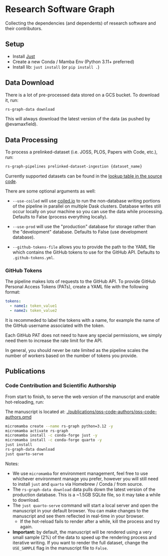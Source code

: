 # Research Software Graph

Collecting the dependencies (and dependents) of research software and their contributors.

## Setup

* Install [Just](https://github.com/casey/just#packages)
* Create a new Conda / Mamba Env (Python 3.11+ preferred)
* Install lib: `just install` (or `pip install .`)

## Data Download

There is a lot of pre-processed data stored on a GCS bucket. To download it, run:

```bash
rs-graph-data download
```

This will always download the latest version of the data (as pushed by @evamaxfield).

## Data Processing

To process a prelinked-dataset (i.e. JOSS, PLOS, Papers with Code, etc.), run:

```bash
rs-graph-pipelines prelinked-dataset-ingestion {dataset_name}
```

Currently supported datasets can be found in the
[lookup table in the source code](https://github.com/evamaxfield/rs-graph/blob/main/rs_graph/bin/pipelines.py#L38).

There are some optional arguments as well:

- `--use-coiled` will use [coiled.io](https://coiled.io) to run the 
non-database writing portions of the pipeline in parallel on 
multiple Dask clusters. Database writes still occur locally on your 
machine so you can use the data while processing. 
Defaults to False (process everything locally).

- `--use-prod` will use the "production" database for storage rather than 
the "development" database. Defaults to False (use development database).

- `--github-tokens-file` allows you to provide the path to the YAML file 
which contains the GitHub tokens to use for the GitHub API. 
Defaults to `.github-tokens.yml`.

### GitHub Tokens

The pipeline makes lots of requests to the GitHub API. 
To provide GitHub Personal Access Tokens (PATs), 
create a YAML file with the following format:

```yaml
tokens:
  - name1: token_value1
  - name2: token_value2
```

It is recommeded to label the tokens with a name,
for example the name of the GitHub username
associated with the token.

Each GitHub PAT does not need to have any special permissions,
we simply need them to increase the rate limit for the API.

In general, you should never be rate limited as the 
pipeline scales the number of workers based on 
the number of tokens you provide.

## Publications

### Code Contribution and Scientific Authorship

From start to finish, to serve the web version of the
manuscript and enable hot-reloading, run:

The manuscript is located at: [./publications/qss-code-authors/qss-code-authors.qmd](./publications/qss-code-authors/qss-code-authors.qmd)

```bash
micromamba create --name rs-graph python=3.12 -y
micromamba activate rs-graph
micromamba install -c conda-forge just -y
micromamba install -c conda-forge quarto -y
just install
rs-graph-data download
just quarto-serve
```

Notes:
- We use `micromamba` for environment management, feel free to use whichever environment manage you prefer, however you will still need to install `just` and `quarto` via Homebrew / Conda / from source.
- The `rs-graph-data download` data pulls down the latest version of the production database. This is a ~1.5GB SQLite file, so it may take a while to download.
- The `just quarto-serve` command will start a local server and open the manuscript in your default browser. You can make changes to the manuscript and see them reflected in real-time in your browser.
  - If the hot-reload fails to render after a while, kill the process and try again.
- **Important:** by default, the manuscript will be rendered using a very small sample (2%) of the data to speed up the rendering process and iterative writing. If you want to render the full dataset, change the `USE_SAMPLE` flag in the manuscript file to `False`.